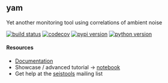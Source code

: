 ## yam
Yet another monitoring tool using correlations of ambient noise

[![build status](https://travis-ci.org/trichter/yam.svg?branch=master)](https://travis-ci.org/trichter/yam)
[![codecov](https://codecov.io/gh/trichter/yam/branch/master/graph/badge.svg)](https://codecov.io/gh/trichter/yam)
[![pypi version](https://img.shields.io/pypi/v/yam.svg)](https://pypi.python.org/pypi/yam)
[![python version](https://img.shields.io/pypi/pyversions/yam.svg)](https://python.org)


#### Resources

* [Documentation](http://yam.readthedocs.io)
* Showcase / advanced tutorial -> [notebook](http://nbviewer.jupyter.org/github/trichter/notebooks/blob/master/yam_velocity_variations_patcx/processing_patcx.ipynb)
* Get help at the [seistools](https://lserv.uni-jena.de/mailman/listinfo/seistools) mailing list
